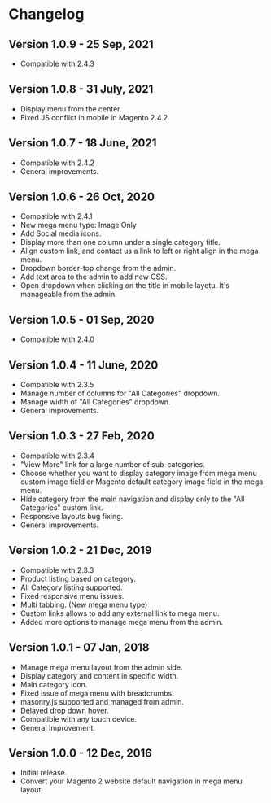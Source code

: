 # Changelog

## Version 1.0.9 - 25 Sep, 2021

- Compatible with 2.4.3

## Version 1.0.8 - 31 July, 2021

- Display menu from the center.
- Fixed JS conflict in mobile in Magento 2.4.2

## Version 1.0.7 - 18 June, 2021

- Compatible with 2.4.2
- General improvements.

## Version 1.0.6 - 26 Oct, 2020

- Compatible with 2.4.1
- New mega menu type: Image Only
- Add Social media icons.
- Display more than one column under a single category title.
- Align custom link, and contact us a link to left or right align in the mega menu.
- Dropdown border-top change from the admin.
- Add text area to the admin to add new CSS.
- Open dropdown when clicking on the title in mobile layotu. It's manageable from the admin.

## Version 1.0.5 - 01 Sep, 2020

- Compatible with 2.4.0


## Version 1.0.4 - 11 June, 2020

- Compatible with 2.3.5
- Manage number of columns for "All Categories" dropdown.
- Manage width of "All Categories" dropdown.
- General improvements.

## Version 1.0.3 - 27 Feb, 2020

- Compatible with 2.3.4
- "View More" link for a large number of sub-categories.
- Choose whether you want to display category image from mega menu custom image field or Magento default category image field in the mega menu.
- Hide category from the main navigation and display only to the "All Categories" custom link.
- Responsive layouts bug fixing.
- General improvements.


## Version 1.0.2 - 21 Dec, 2019

- Compatible with 2.3.3
- Product listing based on category.
- All Category listing supported.
- Fixed responsive menu issues.
- Multi tabbing. (New mega menu type)
- Custom links allows to add any external link to mega menu.
- Added more options to manage mega menu from the admin.

## Version 1.0.1 - 07 Jan, 2018

- Manage mega menu layout from the admin side.
- Display category and content in specific width.
- Main category icon.
- Fixed issue of mega menu with breadcrumbs.
- masonry.js supported and managed from admin.
- Delayed drop down hover.
- Compatible with any touch device.
- General Improvement.

## Version 1.0.0 - 12 Dec, 2016

- Initial release.
- Convert your Magento 2 website default navigation in mega menu layout.